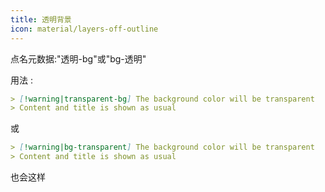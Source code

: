 ```yaml
---
title: 透明背景
icon: material/layers-off-outline
---
```


点名元数据:"透明-bg"或"bg-透明"

用法 :

```md
> [!warning|transparent-bg] The background color will be transparent
> Content and title is shown as usual
```

或

```md
> [!warning|bg-transparent] The background color will be transparent
> Content and title is shown as usual
```

也会这样
